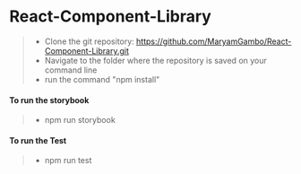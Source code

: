 # React-Component-Library
> - Clone the git repository: https://github.com/MaryamGambo/React-Component-Library.git
> - Navigate to the folder where the repository is saved on your command line
> - run the command "npm install"

#### To run the storybook
>
> - npm run storybook

#### To run the Test
>
> - npm run test



